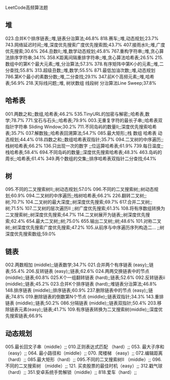 LeetCode高频算法题

## 堆 

023.合并K个排序链表;;堆,链表分治算法;46.8%
818.赛车;;堆,动态规划;23.7%
743.网络延迟时间;;堆,深度优先搜索广度优先搜索图;43.7%
407.接雨水II;;堆,广度优先搜索;30.6%
264.丑数II;;堆,数学动态规划;45.8%
767.重构字符串;;堆,贪心算法排序字符串;34.1%
358.K距离间隔重排字符串;;堆,贪心算法哈希表;26.5%
215.数组中的第K个最大元素;;堆,分治算法;57.3%
378.有序矩阵中第K小的元素;;堆,二分查找;55.8%
313.超级丑数;;堆,数学;55.5%
871.最低加油次数;;堆,动态规划
786.第K个最小的素数分数;;堆,二分查找;29.1%
347.前K个高频元素;;堆,哈希表;56.9%
218.天际线问题;;堆, 树状数组 线段树 分治算法Line Sweep;37.8%

## 哈希表

001.两数之和;;数组,哈希表;46.2%
535.TinyURL的加密与解密;;哈希表,数学;78.7%
771.宝石与石头;;哈希表;79.9%
003.无重复字符的最长子串;;哈希表双指针字符串 Sliding Window;30.2%
711.不同岛屿的数量II;;深度优先搜索哈希表;35.7%
037.解数独;;哈希表回溯算法;54.7%
085.最大矩形;;栈 数组 哈希表 动态规划;44.4%
018.四数之和;;数组哈希表双指针;35.7%
094.二叉树的中序遍历;;栈树哈希表;66.2%
136.只出现一次的数字 ;;位运算哈希表;61.9%
739.每日温度;;栈哈希表;58.4%
694.不同岛屿的数量;;深度优先搜索哈希表;48.3%
463.岛屿的周长;;哈希表;61.4%
349.两个数组的交集;;排序哈希表双指针二分查找;64.1%

## 树

095.不同的二叉搜索树II;;树动态规划;57.0%
096.不同的二叉搜索树;;树动态规划;60.9%
094.二叉树的中序遍历;;栈树哈希表;66.2%
226.翻转二叉树;;树;70.7%
104.二叉树的最大深度;;树深度优先搜索;69.7%
617.合并二叉树;;树;71.5%
107.二叉树的层次遍历II ;;树广度优先搜索;61.3%
108.将有序数组转换为二叉搜索树;;树深度优先搜索;64.7%
114.二叉树展开为链表;;树深度优先搜索;62.4%
654.最大二叉树;;树;75.0%
655.输出二叉树;;树;48.6%
101.对称二叉树;;树深度优先搜索广度优先搜索;47.2%
105.从前序与中序遍历序列构造二… ;;树深度优先搜索数组;59.0%

## 链表

002.两数相加 (middle);;链表数学;34.7%
021.合并两个有序链表 (easy);;链表;55.4%
206.反转链表 (easy);;链表;62.6%
024.两两交换链表中的节点 (middle);;链表;60.8%
025.K个一组翻转链表 (hard);;链表;52.6%
092.反转链表ii (middle);;链表;45.2%
023.合并K个排序链表 (hard);;堆链表分治算法;46.8%
148.排序链表 (middle);;排序链表;60.9%
237.删除链表中的节点 (easy);;链表;74.8%
019.删除链表的倒数第N个节点 (middle);;链表双指针;34.3%
143.重排链表 (middle);;链表;50.2%
086.分隔链表 (middle);;链表双指针;50.4%
203.移除链表元素(easy);;链表;41.7%
109.有序链表转换为二叉搜索树(middle);;深度优先搜索链表;66.9%

## 动态规划

005.最长回文子串（middle）;;
010.正则表达式匹配 （hard）;;
053. 最大子序和（easy）;;
064. 最小路径和（middle）;;
070. 爬楼梯 （easy）;;
072.编辑距离（hard）;;
085.最大矩形（hard）;;
095.不同的二叉搜索树II （middle）;;
096. 不同的二叉搜索树 （middle）;;
121. 买卖股票的最佳时机（easy）;;
312.戳气球 （hard）;;
351.安卓系统手势解锁（middle）;;
818.爱车（hard）;;



